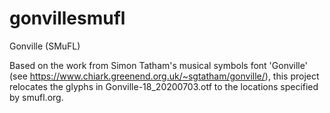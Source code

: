 # gonvillesmufl
Gonville (SMuFL)

Based on the work from Simon Tatham's musical symbols font 'Gonville' 
(see https://www.chiark.greenend.org.uk/~sgtatham/gonville/), this project relocates the glyphs in Gonville-18_20200703.otf to the locations specified by smufl.org.
